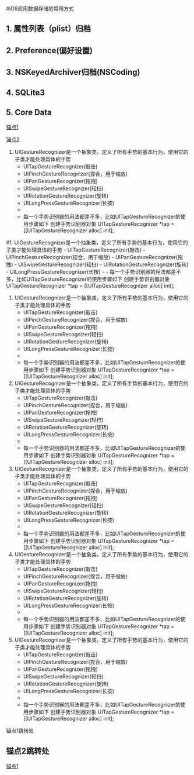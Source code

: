 #iOS应用数据存储的常用方式

## 1. 属性列表（plist）归档
## 2. Preference(偏好设置)
## 3. NSKeyedArchiver归档(NSCoding)
## 4. SQLite3
## 5. Core Data

<a href="#1">锚点1</a>  

<a href="#2">锚点2</a>  






1. UIGestureRecognizer是一个抽象类，定义了所有手势的基本行为，使用它的子类才能处理具体的手势
    - UITapGestureRecognizer(敲击)
    - UIPinchGestureRecognizer(捏合，用于缩放)
    - UIPanGestureRecognizer(拖拽)
    - UISwipeGestureRecognizer(轻扫)
    - UIRotationGestureRecognizer(旋转)
    - UILongPressGestureRecognizer(长按)
    -
    - 每一个手势识别器的用法都差不多，比如UITapGestureRecognizer的使用步骤如下
创建手势识别器对象
UITapGestureRecognizer *tap = [[UITapGestureRecognizer alloc] init];

#1. UIGestureRecognizer是一个抽象类，定义了所有手势的基本行为，使用它的子类才能处理具体的手势
    - UITapGestureRecognizer(敲击)
    - UIPinchGestureRecognizer(捏合，用于缩放)
    - UIPanGestureRecognizer(拖拽)
    - UISwipeGestureRecognizer(轻扫)
    - UIRotationGestureRecognizer(旋转)
    - UILongPressGestureRecognizer(长按)
    -
    - 每一个手势识别器的用法都差不多，比如UITapGestureRecognizer的使用步骤如下
创建手势识别器对象
UITapGestureRecognizer *tap = [[UITapGestureRecognizer alloc] init];
1. UIGestureRecognizer是一个抽象类，定义了所有手势的基本行为，使用它的子类才能处理具体的手势
    - UITapGestureRecognizer(敲击)
    - UIPinchGestureRecognizer(捏合，用于缩放)
    - UIPanGestureRecognizer(拖拽)
    - UISwipeGestureRecognizer(轻扫)
    - UIRotationGestureRecognizer(旋转)
    - UILongPressGestureRecognizer(长按)
    -
    - 每一个手势识别器的用法都差不多，比如UITapGestureRecognizer的使用步骤如下
创建手势识别器对象
UITapGestureRecognizer *tap = [[UITapGestureRecognizer alloc] init];
1. UIGestureRecognizer是一个抽象类，定义了所有手势的基本行为，使用它的子类才能处理具体的手势
    - UITapGestureRecognizer(敲击)
    - UIPinchGestureRecognizer(捏合，用于缩放)
    - UIPanGestureRecognizer(拖拽)
    - UISwipeGestureRecognizer(轻扫)
    - UIRotationGestureRecognizer(旋转)
    - UILongPressGestureRecognizer(长按)
    -
    - 每一个手势识别器的用法都差不多，比如UITapGestureRecognizer的使用步骤如下
创建手势识别器对象
UITapGestureRecognizer *tap = [[UITapGestureRecognizer alloc] init];
1. UIGestureRecognizer是一个抽象类，定义了所有手势的基本行为，使用它的子类才能处理具体的手势
    - UITapGestureRecognizer(敲击)
    - UIPinchGestureRecognizer(捏合，用于缩放)
    - UIPanGestureRecognizer(拖拽)
    - UISwipeGestureRecognizer(轻扫)
    - UIRotationGestureRecognizer(旋转)
    - UILongPressGestureRecognizer(长按)
    -
    - 每一个手势识别器的用法都差不多，比如UITapGestureRecognizer的使用步骤如下
创建手势识别器对象
UITapGestureRecognizer *tap = [[UITapGestureRecognizer alloc] init];
1. UIGestureRecognizer是一个抽象类，定义了所有手势的基本行为，使用它的子类才能处理具体的手势
    - UITapGestureRecognizer(敲击)
    - UIPinchGestureRecognizer(捏合，用于缩放)
    - UIPanGestureRecognizer(拖拽)
    - UISwipeGestureRecognizer(轻扫)
    - UIRotationGestureRecognizer(旋转)
    - UILongPressGestureRecognizer(长按)
    -
    - 每一个手势识别器的用法都差不多，比如UITapGestureRecognizer的使用步骤如下
创建手势识别器对象
UITapGestureRecognizer *tap = [[UITapGestureRecognizer alloc] init];
1. UIGestureRecognizer是一个抽象类，定义了所有手势的基本行为，使用它的子类才能处理具体的手势
    - UITapGestureRecognizer(敲击)
    - UIPinchGestureRecognizer(捏合，用于缩放)
    - UIPanGestureRecognizer(拖拽)
    - UISwipeGestureRecognizer(轻扫)
    - UIRotationGestureRecognizer(旋转)
    - UILongPressGestureRecognizer(长按)
    -
    - 每一个手势识别器的用法都差不多，比如UITapGestureRecognizer的使用步骤如下
创建手势识别器对象
UITapGestureRecognizer *tap = [[UITapGestureRecognizer alloc] init];



<a name="1">锚点1跳转处</a>
<h2 id="2">锚点2跳转处</h2>

<a href="#0">锚点1</a>  






